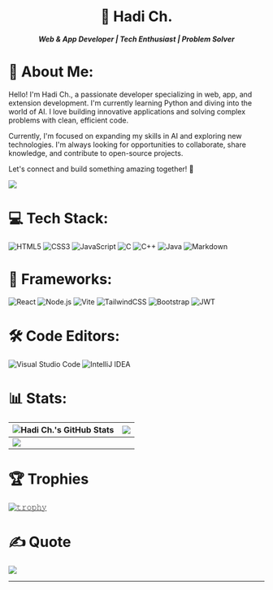 <div align="center">
  
# 💫 **Hadi Ch.**

**_Web & App Developer | Tech Enthusiast | Problem Solver_**  
</div>

# 💫 About Me:
Hello! I'm Hadi Ch., a passionate developer specializing in web, app, and extension development. I'm currently learning Python and diving into the world of AI. I love building innovative applications and solving complex problems with clean, efficient code.

Currently, I'm focused on expanding my skills in AI and exploring new technologies. I'm always looking for opportunities to collaborate, share knowledge, and contribute to open-source projects.

Let's connect and build something amazing together! 🚀

[![](https://visitcount.itsvg.in/api?id=CodeWithHadii&icon=6&color=2)](https://visitcount.itsvg.in)

# 💻 Tech Stack:
![HTML5](https://img.shields.io/badge/HTML5-%23E34F26.svg?style=for-the-badge&logo=html5&logoColor=white)
![CSS3](https://img.shields.io/badge/CSS3-%231572B6.svg?style=for-the-badge&logo=css3&logoColor=white)
![JavaScript](https://img.shields.io/badge/JavaScript-%23323330.svg?style=for-the-badge&logo=javascript&logoColor=%23F7DF1E)
![C](https://img.shields.io/badge/C-%2300599C.svg?style=for-the-badge&logo=c&logoColor=white)
![C++](https://img.shields.io/badge/C++-%2300599C.svg?style=for-the-badge&logo=cplusplus&logoColor=white)
![Java](https://img.shields.io/badge/Java-%23ED8B00.svg?style=for-the-badge&logo=openjdk&logoColor=white)
![Markdown](https://img.shields.io/badge/Markdown-%23000000.svg?style=for-the-badge&logo=markdown&logoColor=white)

# 🌟 Frameworks:
![React](https://img.shields.io/badge/React-%2320232a.svg?style=for-the-badge&logo=react&logoColor=%2361DAFB)
![Node.js](https://img.shields.io/badge/Node.js-6DA55F?style=for-the-badge&logo=node.js&logoColor=white)
![Vite](https://img.shields.io/badge/Vite-%23646CFF.svg?style=for-the-badge&logo=vite&logoColor=white)
![TailwindCSS](https://img.shields.io/badge/TailwindCSS-%2338B2AC.svg?style=for-the-badge&logo=tailwind-css&logoColor=white)
![Bootstrap](https://img.shields.io/badge/Bootstrap-%23563D7C.svg?style=for-the-badge&logo=bootstrap&logoColor=white)
![JWT](https://img.shields.io/badge/JWT-black?style=for-the-badge&logo=JSON%20web%20tokens)

# 🛠️ Code Editors:
![Visual Studio Code](https://img.shields.io/badge/VS%20Code-%23007ACC.svg?style=for-the-badge&logo=visual-studio-code&logoColor=white)
![IntelliJ IDEA](https://img.shields.io/badge/IntelliJ-000000.svg?style=for-the-badge&logo=intellij-idea&logoColor=white)



# 📊 Stats:

| ![Hadi Ch.'s GitHub Stats](https://github-readme-stats.vercel.app/api?username=CodeWithHadii&show_icons=true&theme=vue&hide_border=true&include_all_commits=true&rank_icon=percentile) | ![](https://github-readme-streak-stats.herokuapp.com/?user=CodeWithHadii&theme=vue&hide_border=false&include_all_commits=true)   |
| ------------------------------------------------------------ | --------------------------------------------------------------------------------------------------------------------------------- |
|![](https://github-readme-stats.vercel.app/api/top-langs/?username=CodeWithHadii&theme=vue&hide_border=truee&include_all_commits=false&count_private=true&layout=compact) |  |


# 🏆 Trophies
[![𝚝𝚛𝚘𝚙𝚑𝚢](https://github-profile-trophy.vercel.app/?username=CodeWithHadii&column=8&margin-w=15&margin-h=15&no-bg=true&no-frame=true&theme=nord)](https://github.com/CodeWithHadii)

# ✍️ Quote
![](https://quotes-github-readme.vercel.app/api?type=horizontal&theme=vue&hide)

---
